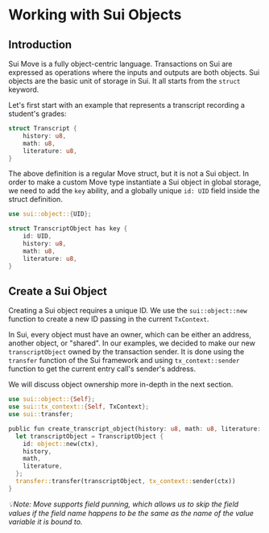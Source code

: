 # Working with Sui Objects

## Introduction

Sui Move is a fully object-centric language. Transactions on Sui are expressed as operations where the inputs and outputs are both objects. Sui objects are the basic unit of storage in Sui. It all starts from the `struct` keyword.

Let's first start with an example that represents a transcript recording a student's grades:

```rust
struct Transcript {
    history: u8,
    math: u8,
    literature: u8,
}
```

The above definition is a regular Move struct, but it is not a Sui object. In order to make a custom Move type instantiate a Sui object in global storage, we need to add the `key` ability, and a globally unique `id: UID` field inside the struct definition. 

```rust
use sui::object::{UID};

struct TranscriptObject has key {
    id: UID,
    history: u8,
    math: u8,
    literature: u8,
}
```

## Create a Sui Object

Creating a Sui object requires a unique ID. We use the `sui::object::new` function to create a new ID passing in the current `TxContext`. 

In Sui, every object must have an owner, which can be either an address, another object, or "shared". In our examples, we decided to make our new `transcriptObject` owned by the transaction sender. It is done using the `transfer` function of the Sui framework and using `tx_context::sender` function to get the current entry call's sender's address.  

We will discuss object ownership more in-depth in the next section. 

```rust
use sui::object::{Self};
use sui::tx_context::{Self, TxContext};
use sui::transfer;

public fun create_transcript_object(history: u8, math: u8, literature: u8, ctx: &mut TxContext) {
  let transcriptObject = TranscriptObject {
    id: object::new(ctx),
    history,
    math,
    literature,
  };
  transfer::transfer(transcriptObject, tx_context::sender(ctx))
}
```

*💡Note: Move supports field punning, which allows us to skip the field values if the field name happens to be the same as the name of the value variable it is bound to.*
